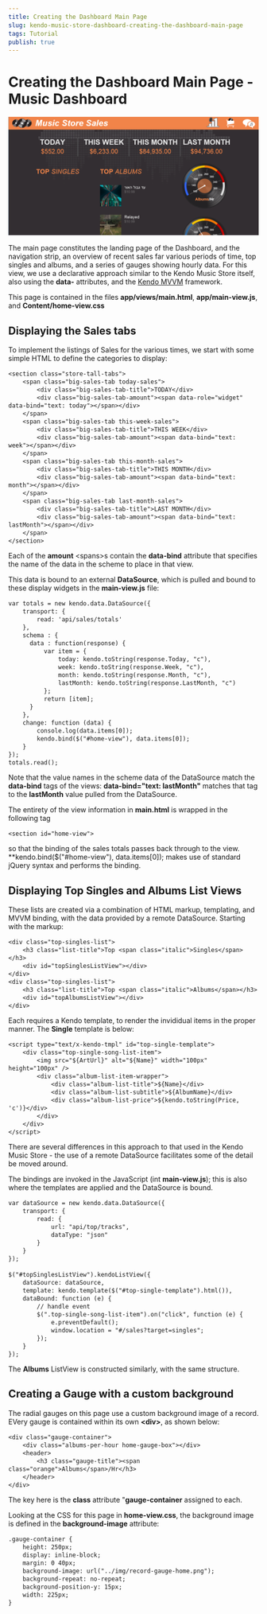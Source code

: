 ```yaml
---
title: Creating the Dashboard Main Page
slug: kendo-music-store-dashboard-creating-the-dashboard-main-page
tags: Tutorial
publish: true
---
```


# Creating the Dashboard Main Page - Music Dashboard

![dashboard-overview](images/dashboard-overview.png)

The main page constitutes the landing page of the Dashboard, and the navigation strip, an overview of recent sales far various periods of time, top singles and albums, and a series of gauges showing hourly data. For this view, we use a declarative approach similar to the Kendo Music Store itself, also using the **data-** attributes, and the [Kendo MVVM](http://demos.kendoui.com/web/mvvm/index.html) framework.

This page is contained in the files **app/views/main.html**, **app/main-view.js**, and **Content/home-view.css**

## Displaying the Sales tabs
To implement the listings of Sales for the various times, we start with some simple HTML to define the categories to display:

	<section class="store-tall-tabs">
        <span class="big-sales-tab today-sales">
            <div class="big-sales-tab-title">TODAY</div>
            <div class="big-sales-tab-amount"><span data-role="widget" data-bind="text: today"></span></div>
        </span>
        <span class="big-sales-tab this-week-sales">
            <div class="big-sales-tab-title">THIS WEEK</div>
            <div class="big-sales-tab-amount"><span data-bind="text: week"></span></div>
        </span>
        <span class="big-sales-tab this-month-sales">
            <div class="big-sales-tab-title">THIS MONTH</div>
            <div class="big-sales-tab-amount"><span data-bind="text: month"></span></div>
        </span>
        <span class="big-sales-tab last-month-sales">
            <div class="big-sales-tab-title">LAST MONTH</div>
            <div class="big-sales-tab-amount"><span data-bind="text: lastMonth"></span></div>
        </span>
    </section>

Each of the **amount** &lt;spans&gt;s contain the **data-bind** attribute that specifies the name of the data in the scheme to place in that view.

This data is bound to an external **DataSource**, which is pulled and bound to these display widgets in the **main-view.js** file:

	var totals = new kendo.data.DataSource({
        transport: {
            read: 'api/sales/totals'
        },
        schema : {
          data : function(response) {
              var item = {
                  today: kendo.toString(response.Today, "c"),
                  week: kendo.toString(response.Week, "c"),
                  month: kendo.toString(response.Month, "c"),
                  lastMonth: kendo.toString(response.LastMonth, "c")
              };
              return [item];
          }  
        },
        change: function (data) {
            console.log(data.items[0]);
            kendo.bind($("#home-view"), data.items[0]);
        }
    });
    totals.read();

Note that the value names in the scheme data of the DataSource match the **data-bind** tags of the views: **data-bind="text: lastMonth"** matches that tag to the **lastMonth** value pulled from the DataSource.

The entirety of the view information in **main.html** is wrapped in the following tag

	<section id="home-view">

so that the binding of the sales totals passes back through to the view. **kendo.bind($("#home-view"), data.items[0]); makes use of standard jQuery syntax and performs the binding.

## Displaying Top Singles and Albums List Views
These lists are created via a combination of HTML markup, templating, and MVVM binding, with the data provided by a remote DataSource. Starting with the markup:

	<div class="top-singles-list">
        <h3 class="list-title">Top <span class="italic">Singles</span></h3>
        <div id="topSinglesListView"></div>
    </div>
    <div class="top-singles-list">
        <h3 class="list-title">Top <span class="italic">Albums</span></h3>
        <div id="topAlbumsListView"></div>
	</div>
Each requires a Kendo template, to render the invididual items in the proper manner. The **Single** template is below:

	<script type="text/x-kendo-tmpl" id="top-single-template">
    	<div class="top-single-song-list-item">
	        <img src="${ArtUrl}" alt="${Name}" width="100px" height="100px" />
	        <div class="album-list-item-wrapper">
	            <div class="album-list-title">${Name}</div>
	            <div class="album-list-subtitle">${AlbumName}</div>
	            <div class="album-list-price">${kendo.toString(Price, 'c')}</div>
	        </div>
	    </div>
	</script>

There are several differences in this approach to that used in the Kendo Music Store - the use of a remote DataSource facilitates some of the detail be moved around.

The bindings are invoked in the JavaScript (int **main-view.js**); this is also where the templates are applied and the DataSource is bound.

	var dataSource = new kendo.data.DataSource({
        transport: {
            read: {
                url: "api/top/tracks",
                dataType: "json"
            }
        }
    });

    $("#topSinglesListView").kendoListView({
        dataSource: dataSource,
        template: kendo.template($("#top-single-template").html()),
        dataBound: function (e) {
            // handle event
            $(".top-single-song-list-item").on("click", function (e) {
                e.preventDefault();
                window.location = "#/sales?target=singles";
            });
        }
    });

The **Albums** ListView is constructed similarly, with the same structure.

## Creating a Gauge with a custom background

The radial gauges on this page use a custom background image of a record. EVery gauge is contained within its own **&lt;div&gt;**, as shown below:

	<div class="gauge-container">
    	<div class="albums-per-hour home-gauge-box"></div>
        <header>
        	<h3 class="gauge-title"><span class="orange">Albums</span>/Hr</h3>
        </header>
	</div>

The key here is the **class** attribute "**gauge-container** assigned to each.

Looking at the CSS for this page in **home-view.css**, the background image is defined in the **background-image** attribute:

	.gauge-container {
 		height: 250px;
  		display: inline-block;
 		margin: 0 40px;
 		background-image: url("../img/record-gauge-home.png");
 	  	background-repeat: no-repeat;
  	  	background-position-y: 15px;
  	  	width: 225px;
	}